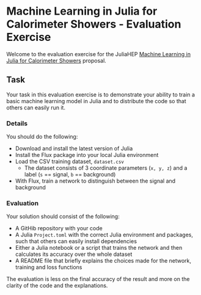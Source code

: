 # Machine Learning in Julia for Calorimeter Showers - Evaluation Exercise

Welcome to the evaluation exercise for the JuliaHEP [Machine Learning in Julia for Calorimeter Showers](https://hepsoftwarefoundation.org/gsoc/2024/proposal_JuliaHEPShowersML.html) proposal.

## Task

Your task in this evaluation exercise is to demonstrate your ability to train a basic machine learning model in Julia and to distribute the code so that others can easily run it.

### Details

You should do the following:

- Download and install the latest version of Julia
- Install the Flux package into your local Julia environment
- Load the CSV training dataset, `dataset.csv`
  - The dataset consists of 3 coordinate parameters (`x, y, z`) and a label (`s` == signal, `b` == background)
- With Flux, train a network to distinguish between the signal and background

### Evaluation

Your solution should consist of the following:

- A GitHib repository with your code
- A Julia `Project.toml` with the correct Julia environment and packages, such that others can easily install dependencies
- Either a Julia notebook or a script that trains the network and then calculates its accuracy over the whole dataset
- A README file that briefly explains the choices made for the network, training and loss functions

The evaluation is less on the final accuracy of the result and more on the clarity of the code and the explanations.
